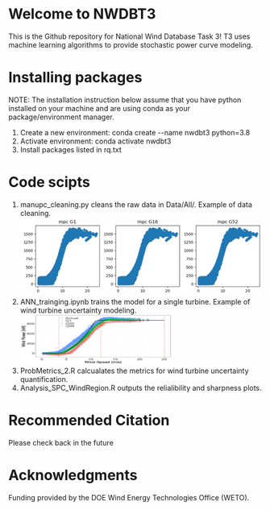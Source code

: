# Welcome to NWDBT3
This is the Github repository for National Wind Database Task 3! T3 uses machine learning algorithms to provide stochastic power curve modeling.
# Installing packages
NOTE: The installation instruction below assume that you have python installed on your machine and are using conda as your package/environment manager.
1. Create a new environment: conda create --name nwdbt3 python=3.8  
2. Activate environment: conda activate nwdbt3  
3. Install packages listed in rq.txt
# Code scipts
1. manupc_cleaning.py cleans the raw data in Data/All/.
   Example of data cleaning.
   ![Example image of data cleanning](/images/data_clean.png)
3. ANN_trainging.ipynb trains the model for a single turbine.
   Example of wind turbine uncertainty modeling.
   <img src="/images/modeling_results.png" width="300" height="100" alt="Alt text">
5. ProbMetrics_2.R calcualates the metrics for wind turbine uncertainty quantification.
6. Analysis_SPC_WindRegion.R outputs the relialibility and sharpness plots.
# Recommended Citation
Please check back in the future
# Acknowledgments
Funding provided by the DOE Wind Energy Technologies Office (WETO).

